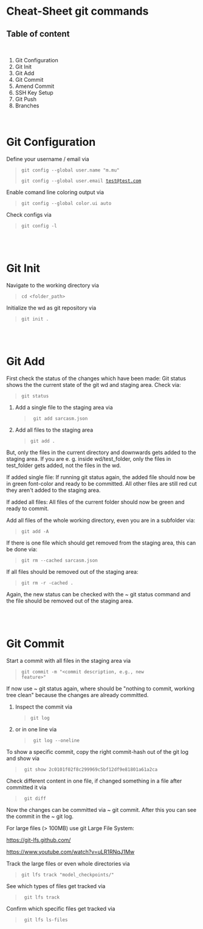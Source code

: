 # Cheat-Sheet git commands

## Table of content

<br>

1. Git Configuration
2. Git Init
3. Git Add
4. Git Commit
5. Amend Commit
6. SSH Key Setup
7. Git Push
8. Branches

<br>

# Git Configuration

Define your username / email via

> <code>git config --global user.name "m.mu"</code>
>
> <code>git config --global user.email test@test.com</code>

Enable comand line coloring output via

> <code>git config --global color.ui auto</code>

Check configs via

> <code>git config -l</code>

<br>
<br>

# Git Init

Navigate to the working directory via

> <code>cd <folder_path></code>

Initialize the wd as git repository via

> <code>git init .</code>

<br>
<br>

# Git Add

First check the status of the changes which have been made: Git status shows the the current state of the git wd and staging area. Check via:

> <code>git status</code>

1.  Add a single file to the staging area via

    > <code> git add sarcasm.json </code>

2.  Add all files to the staging area
    > <code>git add . </code>

But, only the files in the current directory and downwards gets added to the staging area. If you are e. g. inside wd/test_folder, only the files in test_folder gets added, not the files in the wd.

If added single file:
If running git status again, the added file should now be in green font-color and ready to be committed. All other files are still red cut they aren't added to the staging area.

If added all files:
All files of the current folder should now be green and ready to commit.

Add all files of the whole working directory, even you are in a subfolder via:

> <code>git add -A</code>

If there is one file which should get removed from the staging area, this can be done via:

> <code>git rm --cached sarcasm.json</code>

If all files should be removed out of the staging area:

> <code>git rm -r -cached .</code>

Again, the new status can be checked with the ~ git status command and the file should be removed out of the staging area.

<br/>
<br>

# Git Commit

Start a commit with all files in the staging area via

> <code>git commit -m "<commit description, e.g., new feature>"</code>

If now use ~ git status again, where should be "nothing to commit, working tree clean" because the changes are already committed.

1. Inspect the commit via

   > <code>git log </code>

2. or in one line via
   > <code> git log --oneline</code>

To show a specific commit, copy the right commit-hash out of the git log and show via

> <code> git show 2c0101f02f8c299969c5bf12df9e81801a61a2ca</code>

Check different content in one file, if changed something in a file after committed it via

> <code> git diff</code>

Now the changes can be committed via ~ git commit. After this you can see the commit in the ~ git log.

For large files (> 100MB) use git Large File System:

https://git-lfs.github.com/

https://www.youtube.com/watch?v=uLR1RNqJ1Mw

Track the large files or even whole directories via

> <code>git lfs track "model_checkpoints/"</code>

See which types of files get tracked via

> <code> git lfs track</code>

Confirm which specific files get tracked via

> <code> git lfs ls-files</code>
